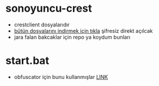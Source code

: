 # sonoyuncu-crest
- crestclient dosyalarıdır
- [bütün dosyalarını indirmek için tıkla](https://s2.dosya.tc/server29/ttso1s/crestclient.rar.html) şifresiz direkt açılcak
- jara falan bakcaklar için repo ya koydum bunları

# start.bat
- obfuscator için bunu kullanmışlar [LINK](https://github.com/moom825/batch-obfuscator-made-in-python)
